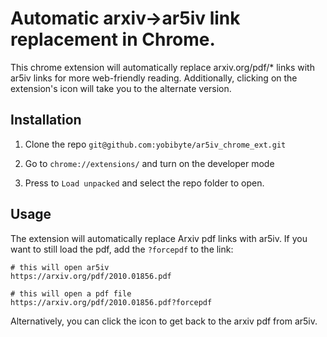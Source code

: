 # Automatic arxiv->ar5iv link replacement in Chrome.

This chrome extension will automatically replace arxiv.org/pdf/* links with ar5iv links for more web-friendly reading. Additionally, clicking on the extension's icon will take you to the alternate version.

## Installation

1. Clone the repo `git@github.com:yobibyte/ar5iv_chrome_ext.git`

2. Go to `chrome://extensions/` and turn on the developer mode

3. Press to `Load unpacked` and select the repo folder to open.

## Usage

The extension will automatically replace Arxiv pdf links with ar5iv. If you want to still load the pdf, add the `?forcepdf` to the link:

```
# this will open ar5iv
https://arxiv.org/pdf/2010.01856.pdf

# this will open a pdf file
https://arxiv.org/pdf/2010.01856.pdf?forcepdf

```
Alternatively, you can click the icon to get back to the arxiv pdf from ar5iv.